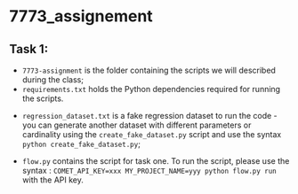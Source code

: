 # 7773_assignement
## Task 1:
* `7773-assignment` is the folder containing the scripts we will described during the class;
* `requirements.txt` holds the Python dependencies required for running the scripts.
- `regression_dataset.txt` is a fake regression dataset to run the code - you can generate another dataset with different parameters or cardinality using the `create_fake_dataset.py` script and use the syntax `python create_fake_dataset.py`;
* `flow.py` contains the script for task one. To run the script, please use the syntax : `COMET_API_KEY=xxx MY_PROJECT_NAME=yyy python flow.py run` with the API key.


